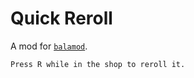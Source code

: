 # Quick Reroll

A mod for [`balamod`](https://github.com/balamod).

`Press R while in the shop to reroll it.`
